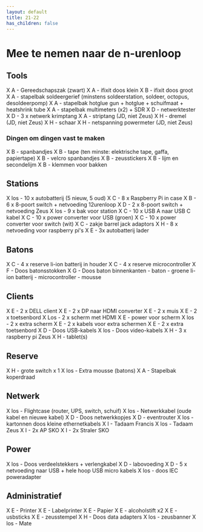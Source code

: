 ```yaml
---
layout: default
title: 21-22
has_children: false
---
```


# Mee te nemen naar de n-urenloop


## Tools

X A - Gereedschapszak (zwart)
X A - ifixit doos klein
X B - ifixit doos groot
X A - stapelbak soldeergerief (minstens soldeerstation, soldeer, octopus, desoldeerpomp)
X A - stapelbak hotglue gun + hotglue + schuifmaat + heatshrink tube
X A - stapelbak multimeters (x2) + SDR
X D - netwerktester
X D - 3 x netwerk krimptang
X A - striptang (JD, niet Zeus)
X H - dremel (JD, niet Zeus)
X H - schaar
X H - netspanning powermeter (JD, niet Zeus)

### Dingen om dingen vast te maken

X B - spanbandjes
X B - tape (ten minste: elektrische tape, gaffa, papiertape)
X B - velcro spanbandjes
X B - zeusstickers
X B - lijm en secondelijm
X B - klemmen voor bakken

## Stations

X los - 10 x autobatterij (5 nieuw, 5 oud)
X C - 8 x Raspberry Pi in case
X B - 6 x 8-poort switch + netvoeding 12urenloop
X D - 2 x 8-poort switch + netvoeding Zeus
X los - 9 x bak voor station
X C - 10 x USB A naar USB C kabel
X C - 10 x power converter voor USB (groen)
X C - 10 x power converter voor switch (wit)
X C - zakje barrel jack adaptors
X H - 8 x netvoeding voor raspberry pi's
X E - 3x autobatterij lader

## Batons

X C - 4 x reserve li-ion batterij in houder
X C - 4 x reserve microcontroller
X F - Doos batonsstokken
X G - Doos baton binnenkanten
    - baton
    - groene li-ion batterij
    - microcontroller
    - mousse


## Clients

X E - 2 x DELL client
   X E - 2 x DP naar HDMI converter
   X E - 2 x muis
   X E - 2 x toetsenbord
   X Los - 2 x scherm met HDMI
   X E - power voor scherm
X los - 2 x extra scherm
X E - 2 x kabels voor extra schermen
X E - 2 x extra toetsenbord
X D - Doos USB-kabels
X los - Doos video-kabels
X H - 3 x raspberry pi Zeus
X H - tablet(s)

## Reserve

X H - grote switch x 1
X los - Extra mousse (batons)
X A - Stapelbak koperdraad

## Netwerk

X los - Flightcase (router, UPS, switch, schuif)
X los - Netwerkkabel (oude kabel en nieuwe kabel)
X D - Doos netwerkkopjes
X D - eventrouter
X los - kartonnen doos kleine ethernetkabels
X I - Tadaam Francis
X los - Tadaam Zeus
X I - 2x AP SKO
X I - 2x Straler SKO

## Power

X los - Doos verdeelstekkers + verlengkabel
X D - labovoeding
X D - 5 x netvoeding naar USB + hele hoop USB micro kabels
X los - doos IEC poweradapter

## Administratief

X E - Printer
X E - Labelprinter
X E - Papier
X E - alcoholstift x2
X E - usbsticks
X E - zeusstempel
X H - Doos data adapters
X los - zeusbanner
X los - Mate
